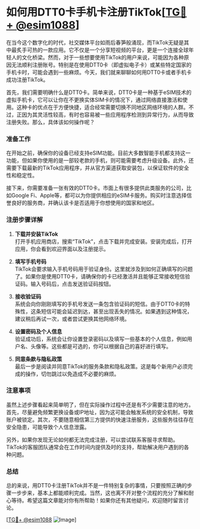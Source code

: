 # 如何用DTT0卡手机卡注册TikTok[[TG💪+ @esim1088](https://t.me/s/esim1088)]

在当今这个数字化的时代，社交媒体平台如雨后春笋般涌现，而TikTok无疑是其中最炙手可热的一款应用。它不仅是一个分享短视频的平台，更是一个连接全球年轻人的文化桥梁。然而，对于一些想要使用TikTok的用户来说，可能因为各种原因无法顺利注册账号。特别是在使用DTT0卡（即虚拟电子卡）或某些特定国家的手机卡时，可能会遇到一些麻烦。今天，我们就来聊聊如何用DTT0卡或者手机卡成功注册TikTok。

首先，我们需要明确什么是DTT0卡。简单来说，DTT0卡是一种基于eSIM技术的虚拟手机卡，它可以让你在不更换实体SIM卡的情况下，通过网络直接激活和使用。这种卡的优点在于方便快捷，适合经常需要切换不同地区网络环境的人群。不过，正因为其灵活性较高，有时也容易被一些应用程序检测到异常行为，从而导致注册失败。那么，具体该如何操作呢？

### 准备工作

在开始之前，确保你的设备已经支持eSIM功能。目前大多数智能手机都支持这一功能，但如果你使用的是一部较老款的手机，则可能需要考虑升级设备。此外，还需要下载最新的TikTok应用程序，并从官方渠道获取安装包，以保证软件的安全性和稳定性。

接下来，你需要准备一张有效的DTT0卡。市面上有很多提供此类服务的公司，比如Google Fi、Apple等，都可以为你提供相应的eSIM卡服务。购买时注意选择信誉良好的服务商，并确认该卡是否适用于你想使用的国家和地区。

### 注册步骤详解

1. **下载并安装TikTok**  
   打开手机应用商店，搜索“TikTok”，点击下载并完成安装。安装完成后，打开应用，你会看到欢迎界面以及注册提示。

2. **填写手机号码**  
   TikTok会要求输入手机号码用于验证身份。这里就涉及到如何正确填写的问题了。如果你是使用DTT0卡，请确保你的卡已经激活并且能够正常接收短信验证码。输入号码后，点击发送验证码按钮。

3. **接收验证码**  
   系统会向你刚刚填写的手机号发送一条包含验证码的短信。由于DTT0卡的特殊性，这条短信可能会延迟到达，甚至出现丢失的情况。如果遇到这种情况，建议稍后再试一次，或者尝试更换其他网络环境。

4. **设置密码及个人信息**  
   验证成功后，系统会让你设置登录密码以及填写一些基本的个人信息，例如用户名、头像等。这些都是可选的，你可以根据自己的喜好进行填写。

5. **同意条款与隐私政策**  
   最后一步是阅读并同意TikTok的服务条款和隐私政策。这是每个新用户必须完成的操作，切勿跳过以免造成不必要的麻烦。

### 注意事项

虽然上述步骤看起来简单明了，但在实际操作过程中还是有不少需要注意的地方。首先，尽量避免频繁更换设备或IP地址，因为这可能会触发系统的安全机制，导致账户被锁定。其次，不要随意相信第三方提供的快速注册服务，这些服务往往存在安全隐患，可能导致个人信息泄露。

另外，如果你发现无论如何都无法完成注册，可以尝试联系客服寻求帮助。TikTok的客服团队通常会在工作时间内提供及时的支持，帮助解决用户遇到的各种问题。

### 总结

总的来说，用DTT0卡注册TikTok并不是一件特别复杂的事情，只要按照正确的步骤一步步来，基本上都能顺利完成。当然，这也离不开对整个流程的充分了解和耐心等待。希望这篇文章能对你有所帮助！如果你还有其他疑问，欢迎随时留言讨论。

[[TG💪+ @esim1088](https://t.me/s/esim1088) ![Image](https://i.postimg.cc/4NQfJmqS/Snipaste-2025-05-13-00-14-12.png)]
